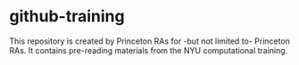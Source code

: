 # github-training
This repository is created by Princeton RAs for -but not limited to- Princeton RAs. It contains pre-reading materials from the NYU computational training.
